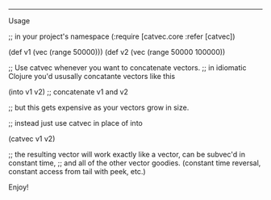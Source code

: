 ---
Usage

;; in your project's namespace
(:require [catvec.core :refer [catvec])

(def v1 (vec (range 50000)))
(def v2 (vec (range 50000 100000))

;; Use catvec whenever you want to concatenate vectors.
;; in idiomatic Clojure you'd ususally concatante vectors like this

(into v1 v2) ;; concatenate v1 and v2

;; but this gets expensive as your vectors grow in size. 

;; instead just use catvec in place of into

(catvec v1 v2)

;; the resulting vector will work exactly like a vector, can be subvec'd in constant time,
;; and all of the other vector goodies. (constant time reversal, constant access from tail with peek, etc.)

Enjoy!



